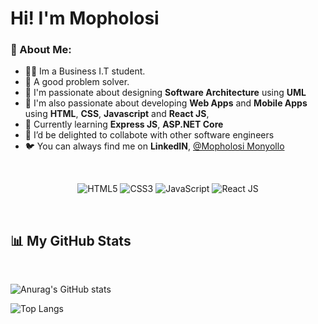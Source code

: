 # Hi! I'm Mopholosi

### 👋 About Me:

- 👨‍💻 Im a Business I.T student.
- 📝 A good problem solver. 
- 🤩 I'm passionate about designing **Software Architecture** using **UML**
- 🤩 I'm also passionate about developing **Web Apps** and **Mobile Apps** using **HTML**, **CSS**, **Javascript** and **React JS**,  
- 🌱 Currently learning **Express JS**, **ASP.NET Core**
- 👯 I’d be delighted to collabote with other software engineers
- 🐦 You can always find me on **LinkedIN**, [@Mopholosi Monyollo](https://www.linkedin.com/in/mopholosi-monyollo-b184001b2/)

<br>

<p align="center">
<img alt="HTML5" src="https://img.shields.io/badge/html5-%23325288.svg?style=for-the-badge&logo=html5&logoColor=ffffff"/>
<img alt="CSS3" src="https://img.shields.io/badge/css3-%23476dad.svg?style=for-the-badge&logo=css3&logoColor=ffffff"/>
<img alt="JavaScript" src="https://img.shields.io/badge/javascript-%23325288.svg?style=for-the-badge&logo=javascript&logoColor=%23ffffff"/>
<img alt="React JS" src="https://img.shields.io/badge/react-%23476dad.svg?style=for-the-badge&logo=react&logoColor=%23ffffff"/>
  
<!-- <img alt="ASP.NET WPF" src="https://img.shields.io/badge/bootstrap-%23325288.svg?style=for-the-badge&logo=bootstrap&logoColor=ffffff"/>
<img alt="ASP.NET WinForms" src="https://img.shields.io/badge/bootstrap-%23325288.svg?style=for-the-badge&logo=bootstrap&logoColor=ffffff"/>
<img alt="Github" src="https://img.shields.io/badge/github-%23476dad.svg?style=for-the-badge&logo=github&logoColor=ffffff"/> -->
</p>

<br/>

<!-- ## 🛠 My Top Projects -->
<!-- <br/>
<p>
  <a href="https://web-dev-dan.github.io/JavaScript-To-Do-List/">
    <img width="400" src="https://github.com/Web-Dev-Dan/JavaScript-To-Do-List/blob/main/To-Do-List-Screenshot.png" />
  </a>
  <a href="https://web-dev-dan.github.io/Thirdle/">
    <img width="400" src="https://github.com/Web-Dev-Dan/Thirdle/blob/main/Thirdle-Screenshot.png" />
  </a>
  <br />
  <a href="https://web-dev-dan.github.io/JavaScript-To-Do-List/">
    <img width="400" align="" src="https://github-readme-stats.vercel.app/api/pin/?username=Web-Dev-Dan&repo=JavaScript-To-Do-List&bg_color=325288&text_color=ffffff&title_color=ffffff&border_color=112e5f&icon_color=ffffff" />
  </a>
  <a href="https://web-dev-dan.github.io/Thirdle/">
    <img width="400" align="" src="https://github-readme-stats.vercel.app/api/pin/?username=Web-Dev-Dan&repo=Thirdle&bg_color=325288&text_color=ffffff&title_color=ffffff&border_color=112e5f&icon_color=fff" />
  </a>
</p>

<p>
  <a href="https://web-dev-dan.github.io/React-E-Commerce-Site/">
    <img width="400" src="https://user-images.githubusercontent.com/80458000/186884755-2ae00c89-9076-4138-8fbd-e1da1f2a65fc.png" />
  </a>
  <a href="https://web-dev-dan.github.io/Taskr---Bug-Tracking-Application/">
    <img width="400" src="https://user-images.githubusercontent.com/80458000/186883943-b4157a5d-e20f-4e67-a425-9b8c0d7d0c08.png" />
  </a>
  <br />
  <a href="https://web-dev-dan.github.io/React-E-Commerce-Site/">
    <img width="400" align="" src="https://github-readme-stats.vercel.app/api/pin/?username=Web-Dev-Dan&repo=React-E-Commerce-Site&bg_color=325288&text_color=ffffff&title_color=ffffff&border_color=112e5f&icon_color=ffffff" />
  </a>
  <a href="https://web-dev-dan.github.io/Taskr---Bug-Tracking-Application/">
    <img width="400" align="" src="https://github-readme-stats.vercel.app/api/pin/?username=Web-Dev-Dan&repo=Taskr---Bug-Tracking-Application&bg_color=325288&text_color=ffffff&title_color=ffffff&border_color=112e5f&icon_color=fff" />
  </a>
</p>


<br />
 -->


 ## 📊 My GitHub Stats
<br />

![Anurag's GitHub stats](https://github-readme-stats.vercel.app/api?username=Web-Dev-Dan&show_icons=true&theme=tokyonight)

<!-- Include once I have committed code to GitHub (Top Languages Widget):-->

![Top Langs](https://github-readme-stats.vercel.app/api/top-langs/?username=Web-Dev-Dan&layout=compact&theme=tokyonight)


<!-- <p>
<a href="https://github.com/Web-Dev-Dan">
  <img height="160em" src="https://github-readme-stats.vercel.app/api?username=Web-Dev-Dan&count_private=true&show_icons=true&bg_color=325288&text_color=ffffff&title_color=ffffff&border_color=325288&icon_color=ffffff" />
  <img height="160em" src="https://github-readme-stats-eight-theta.vercel.app/api/top-langs/?username=Web-Dev-Dan&bg_color=325288&text_color=ffffff&title_color=ffffff&border_color=ffffff&icon_color=ffffff&layout=compact&langs_count=10&exclude_repo=gamebase&hide=objective-c,c,java" />
</a>
</p>
 -->
<!--
<p align="center">
<a href="https://github.com/hellodeborahuk">
  <img height="150em" src="https://github-readme-stats.vercel.app/api?username=Web-Dev-Dan&count_private=true&show_icons=true&bg_color=325288&text_color=ffffff&title_color=ffffff&border_color=325288&icon_color=ffffff" />
  <img height="150em" src="https://github-readme-stats-eight-theta.vercel.app/api/top-langs/?username=Web-Dev-Dan&bg_color=325288&text_color=ffffff&title_color=ffffff&border_color=ffffff&icon_color=ffffff&layout=compact&langs_count=10&exclude_repo=gamebase&hide=objective-c,c,java" />
</a>
</p>
-->

<!--
Primary Color: 325288;
-->

  

<!--
**MopholosiCodes/MopholosiCodes** is a ✨ _special_ ✨ repository because its `README.md` (this file) appears on your GitHub profile.

Here are some ideas to get you started:

- 🔭 I’m currently working on ...
- 🌱 I’m currently learning ...
- 👯 I’m looking to collaborate on ...
- 🤔 I’m looking for help with ...
- 💬 Ask me about ...
- 📫 How to reach me: ...
- 😄 Pronouns: ...
- ⚡ Fun fact: ...
-->
